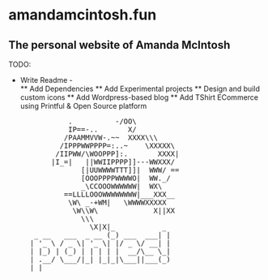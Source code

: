 # amandamcintosh.fun
##  The personal website of Amanda McIntosh
TODO:
* Write Readme -                            
** Add Dependencies
** Add Experimental projects
** Design and build custom icons
** Add Wordpress-based blog
** Add TShirt ECommerce using Printful & Open Source platform


<pre>
              .          -/OO\
              IP==-..       X/
             /PAAMMVVW-.~~  XXXX\\\
            /IPPPWWPPPP=:..~    \XXXXX\
           /IIPWW/\WOOPPP]:.       XXXX|
          |I_=|   ||WWIIPPPP]]---WWXXX/
                 [|UUWWWWTTT]]|  WWW/ ==
                 [OOOPPPPWWWWO|  WW._/
                 _\CCOOOWWWWWW|  WX\
             ==LLLLOOOWWWWWWWW|___XXX__
              \W\ _-+WM|   \WWWWXXXXX
               \W\\W\             X||XX
                 \\\
                   \X|X|_           _
      _ __   ___  _ __ (_) ___  ___| |
     | '_ \ / _ \| '_ \| |/ _ \/ __| |
     | |_) | (_) | | | | |  __/\__ \_|
     | .__/ \___/|_| |_|_|\___||___(_)
     |_|                              
</pre>
 

